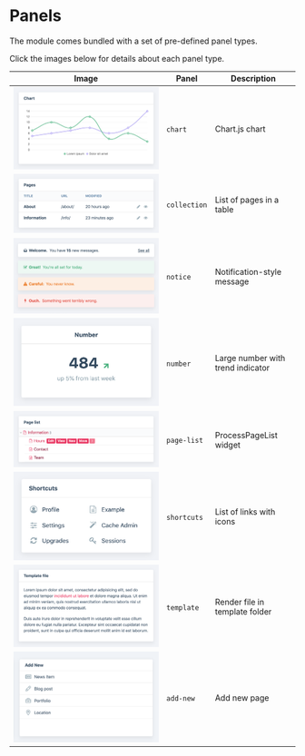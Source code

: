 # Panels

The module comes bundled with a set of pre-defined panel types.

Click the images below for details about each panel type.

|                                     Image                                     |    Panel     |            Description            |
| ----------------------------------------------------------------------------- | ------------ | --------------------------------- |
| [![Chart](./images/chart.png ':size=120')](/panels/chart.md)                  | `chart`      | Chart.js chart                    |
| [![Collection](./images/collection.png ':size=120')](/panels/collection.md)   | `collection` | List of pages in a table          |
| [![Notice](./images/notice.png ':size=120')](/panels/notice.md)               | `notice`     | Notification-style message        |
| [![Number](./images/number.png ':size=120')](/panels/number.md)               | `number`     | Large number with trend indicator |
| [![PageList](./images/page-list.png ':size=120')](/panels/page-list.md)       | `page-list`  | ProcessPageList widget            |
| [![Shortcuts](./images/shortcuts-grid.png ':size=120')](/panels/shortcuts.md) | `shortcuts`  | List of links with icons          |
| [![Template](./images/template.png ':size=120')](/panels/template.md)         | `template`   | Render file in template folder    |
| [![Add New Page](./images/add-new.png ':size=120')](/panels/add-new.md)       | `add-new`    | Add new page                      |
